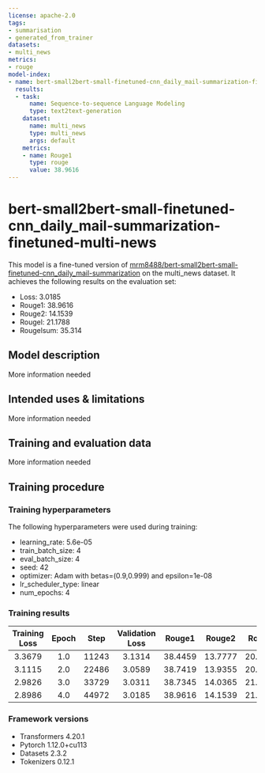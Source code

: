 ```yaml
---
license: apache-2.0
tags:
- summarisation
- generated_from_trainer
datasets:
- multi_news
metrics:
- rouge
model-index:
- name: bert-small2bert-small-finetuned-cnn_daily_mail-summarization-finetuned-multi-news
  results:
  - task:
      name: Sequence-to-sequence Language Modeling
      type: text2text-generation
    dataset:
      name: multi_news
      type: multi_news
      args: default
    metrics:
    - name: Rouge1
      type: rouge
      value: 38.9616
---
```


<!-- This model card has been generated automatically according to the information the Trainer had access to. You
should probably proofread and complete it, then remove this comment. -->

# bert-small2bert-small-finetuned-cnn_daily_mail-summarization-finetuned-multi-news

This model is a fine-tuned version of [mrm8488/bert-small2bert-small-finetuned-cnn_daily_mail-summarization](https://huggingface.co/mrm8488/bert-small2bert-small-finetuned-cnn_daily_mail-summarization) on the multi_news dataset.
It achieves the following results on the evaluation set:
- Loss: 3.0185
- Rouge1: 38.9616
- Rouge2: 14.1539
- Rougel: 21.1788
- Rougelsum: 35.314

## Model description

More information needed

## Intended uses & limitations

More information needed

## Training and evaluation data

More information needed

## Training procedure

### Training hyperparameters

The following hyperparameters were used during training:
- learning_rate: 5.6e-05
- train_batch_size: 4
- eval_batch_size: 4
- seed: 42
- optimizer: Adam with betas=(0.9,0.999) and epsilon=1e-08
- lr_scheduler_type: linear
- num_epochs: 4

### Training results

| Training Loss | Epoch | Step  | Validation Loss | Rouge1  | Rouge2  | Rougel  | Rougelsum |
|:-------------:|:-----:|:-----:|:---------------:|:-------:|:-------:|:-------:|:---------:|
| 3.3679        | 1.0   | 11243 | 3.1314          | 38.4459 | 13.7777 | 20.8772 | 34.8321   |
| 3.1115        | 2.0   | 22486 | 3.0589          | 38.7419 | 13.9355 | 20.9911 | 35.0988   |
| 2.9826        | 3.0   | 33729 | 3.0311          | 38.7345 | 14.0365 | 21.0571 | 35.1604   |
| 2.8986        | 4.0   | 44972 | 3.0185          | 38.9616 | 14.1539 | 21.1788 | 35.314    |


### Framework versions

- Transformers 4.20.1
- Pytorch 1.12.0+cu113
- Datasets 2.3.2
- Tokenizers 0.12.1
